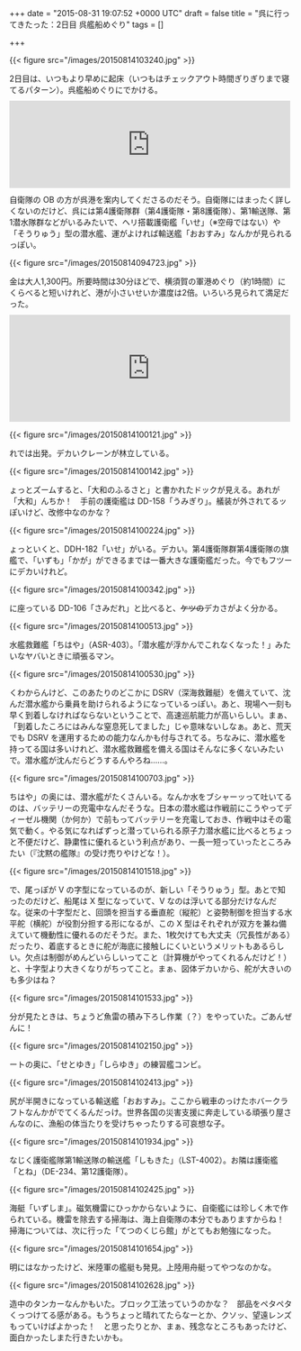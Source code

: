
+++
date = "2015-08-31 19:07:52 +0000 UTC"
draft = false
title = "呉に行ってきたった：2日目 呉艦船めぐり"
tags = []

+++


{{< figure src="/images/20150814103240.jpg"  >}}

2日目は、いつもより早めに起床（いつもはチェックアウト時間ぎりぎりまで寝てるパターン）。呉艦船めぐりにでかける。<iframe src="https://hatenablog-parts.com/embed?url=http%3A%2F%2Fkure-kansen.com%2F" title="呉艦船めぐり" class="embed-card embed-webcard" scrolling="no" frameborder="0" style="display: block; width: 100%; height: 155px; max-width: 500px; margin: 10px 0px;"></iframe>自衛隊の OB の方が呉港を案内してくださるのだそう。自衛隊にはまったく詳しくないのだけど、呉には第4護衛隊群（第4護衛隊・第8護衛隊）、第1輸送隊、第1潜水隊群などがいるみたいで、ヘリ搭載護衛艦「いせ」（※空母ではない）や「そうりゅう」型の潜水艦、運がよければ輸送艦「おおすみ」なんかが見られるっぽい。

{{< figure src="/images/20150814094723.jpg"  >}}

金は大人1,300円。所要時間は30分ほどで、横須賀の軍港めぐり（約1時間）にくらべると短いけれど、港が小さいせいか濃度は2倍。いろいろ見られて満足だった。<iframe src="https://hatenablog-parts.com/embed?url=https%3A%2F%2Fblog.daruyanagi.jp%2Fentry%2F2014%2F01%2F28%2F122457" title="「YOKOSUKA軍港めぐり」に行ってきたった。 - だるろぐ" class="embed-card embed-blogcard" scrolling="no" frameborder="0" style="display: block; width: 100%; height: 190px; max-width: 500px; margin: 10px 0px;"></iframe>

{{< figure src="/images/20150814100121.jpg"  >}}

れでは出発。デカいクレーンが林立している。

{{< figure src="/images/20150814100142.jpg"  >}}

ょっとズームすると、「大和のふるさと」と書かれたドックが見える。あれが「大和」んちか！　手前の護衛艦は DD-158「うみぎり」。艤装が外されてるッぽいけど、改修中なのかな？

{{< figure src="/images/20150814100224.jpg"  >}}

ょっといくと、DDH-182「いせ」がいる。デカい。第4護衛隊群第4護衛隊の旗艦で、「いずも」「かが」ができるまでは一番大きな護衛艦だった。今でもフツーにデカいけれど。

{{< figure src="/images/20150814100342.jpg"  >}}

に座っている DD-106「さみだれ」と比べると、<s>ケツの</s>デカさがよく分かる。

{{< figure src="/images/20150814100513.jpg"  >}}

水艦救難艦「ちはや」（ASR-403）。「潜水艦が浮かんでこれなくなった！」みたいなヤバいときに頑張るマン。

{{< figure src="/images/20150814100530.jpg"  >}}

くわからんけど、このあたりのどこかに DSRV（深海救難艇）を備えていて、沈んだ潜水艦から乗員を助けられるようになっているっぽい。あと、現場へ一刻も早く到着しなければならないということで、高速巡航能力が高いらしい。まぁ、「到着したころにはみんな窒息死してました」じゃ意味ないしなぁ。あと、荒天でも DSRV を運用するための能力なんかも付与されてる。ちなみに、潜水艦を持ってる国は多いけれど、潜水艦救難艦を備える国はそんなに多くないみたいで。潜水艦が沈んだらどうするんやろね……。

{{< figure src="/images/20150814100703.jpg"  >}}

ちはや」の奥には、潜水艦がたくさんいる。なんか水をブシャーッって吐いてるのは、バッテリーの充電中なんだそうな。日本の潜水艦は作戦前にこうやってディーゼル機関（か何か）で前もってバッテリーを充電しておき、作戦中はその電気で動く。やる気になればずっと潜っていられる原子力潜水艦に比べるとちょっと不便だけど、静粛性に優れるという利点があり、一長一短っていったところみたい（『沈黙の艦隊』の受け売りやけどな！）。

{{< figure src="/images/20150814101518.jpg"  >}}

で、尾っぽが V の字型になっているのが、新しい「そうりゅう」型。あとで知ったのだけど、船尾は X 型になっていて、V なのは浮いてる部分だけなんだな。従来の十字型だと、回頭を担当する垂直舵（縦舵）と姿勢制御を担当する水平舵（横舵）が役割分担する形になるが、この X 型はそれぞれが双方を兼ね備えていて機動性に優れるのだそうだ。また、1枚欠けても大丈夫（冗長性がある）だったり、着底するときに舵が海底に接触しにくいというメリットもあるらしい。欠点は制御がめんどいらしいってこと（計算機がやってくれるんだけど！）と、十字型より大きくなりがちってこと。まぁ、図体デカいから、舵が大きいのも多少はね？

{{< figure src="/images/20150814101533.jpg"  >}}

分が見たときは、ちょうど魚雷の積み下ろし作業（？）をやっていた。ごあんぜんに！

{{< figure src="/images/20150814102150.jpg"  >}}

ートの奥に、「せとゆき」「しらゆき」の練習艦コンビ。

{{< figure src="/images/20150814102413.jpg"  >}}

尻が半開きになっている輸送艦「おおすみ」。ここから戦車のっけたホバークラフトなんかがでてくるんだっけ。世界各国の災害支援に奔走している頑張り屋さんなのに、漁船の体当たりを受けちゃったりする可哀想な子。

{{< figure src="/images/20150814101934.jpg"  >}}

なじく護衛艦隊第1輸送隊の輸送艦「しもきた」（LST-4002）。お隣は護衛艦「とね」（DE-234、第12護衛隊）。

{{< figure src="/images/20150814102425.jpg"  >}}

海艇「いずしま」。磁気機雷にひっかからないように、自衛艦には珍しく木で作られている。機雷を除去する掃海は、海上自衛隊の本分でもありますからね！　掃海については、次に行った「てつのくじら館」がとてもお勉強になった。

{{< figure src="/images/20150814101654.jpg"  >}}

明にはなかったけど、米陸軍の艦艇も発見。上陸用舟艇ってやつなのかな。

{{< figure src="/images/20150814102628.jpg"  >}}

造中のタンカーなんかもいた。ブロック工法っていうのかな？　部品をペタペタくっつけてる感がある。もうちょっと晴れてたらなーとか、クソッ、望遠レンズもっていけばよかった！　と思ったりとか、まぁ、残念なところもあったけど、面白かったしまた行きたいかも。


